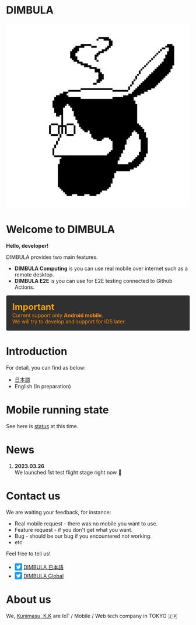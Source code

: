 <meta name="slack-app-id" content="A04TTVBSK6J">

# DIMBULA

![icon.png](assets/image/icon.png)

# Welcome to DIMBULA

**Hello, developer!**

DIMBULA provides two main features.

- **DIMBULA Computing** is you can use real mobile over internet such as a remote desktop.
- **DIMBULA E2E** is you can use for E2E testing connected to Github Actions.

<div style="background-color: rgb(48, 48, 48); border: 1px solid gray; padding: 16px; border-radius: 4px; color: darkorange; margin: 0 0 20px;">
<div style="color: orange; font-weight: bold; font-size: 1.5rem;">Important</div>
Current support only <b>Android mobile</b>.<br/>
We will try to develop and support for iOS later.
</div>

# Introduction

For detail, you can find as below:
* [日本語](./pages/ja/README.md)
* English (In preparation)


# Mobile running state
See here is [status](https://dimbula-web.kunimasu.com/support/devices) at this time.

# News
1. <b>2023.03.26</b><br/>We launched 1st test flight stage right now 🎉

# Contact us
We are waiting your feedback, for instance:
* Real mobile request - there was no mobile you want to use.
* Feature request - if you don't get what you want.
* Bug - should be our bug if you encountered not working.
* etc

Feel free to tell us!

* <img style="position: relative; top: 4px;" src="assets/image/twitter_icon.png" width="20" alt="Twitter" />&nbsp;[DIMBULA 日本語](https://twitter.com/__kunimasu__)
* <img style="position: relative; top: 4px;" src="assets/image/twitter_icon.png" width="20" alt="Twitter" />&nbsp;[DIMBULA Global](https://twitter.com/dimbula_dev)

# About us
We, [Kunimasu, K.K](https://kunimasu.com/) are IoT / Mobile / Web tech company in TOKYO 🇯🇵
